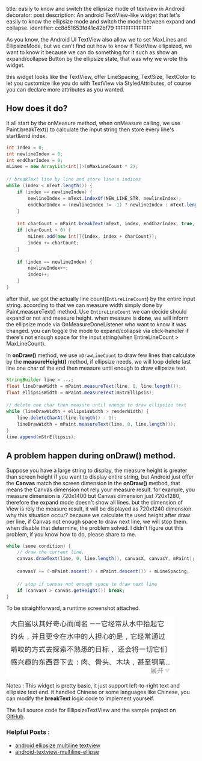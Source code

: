 title: easily to know and switch the ellipsize mode of textview in Android
decorator: post
description: An android TextView-like widget that let's easily to know the ellipsize mode and switch the mode between expand and collapse.
identifier: cc8d51653fd41c42bf79
‡‡‡‡‡‡‡‡‡‡‡‡‡‡

As you know, the Android UI TextView also allow we to set MaxLines and EllipsizeMode, but we can't find out how to know if TextView ellipsized, we want to know it because we can do something for it such as show an expand/collapse Button by the ellipsize state, that was why we wrote this widget.

this widget looks like the TextView, offer LineSpacing, TextSize, TextColor to let you customize like you do with TextView via StyledAttributes, of course you can declare more attributes as you wanted.

## How does it do?

It all start by the onMeasure method, when onMeasure calling, we use Paint.breakText() to calculate the input string then store every line's start&end index.

```java
int index = 0;
int newlineIndex = 0;
int endCharIndex = 0;
mLines = new ArrayList<int[]>(mMaxLineCount * 2);

// breakText line by line and store line's indices
while (index < mText.length()) {
    if (index == newlineIndex) {
        newlineIndex = mText.indexOf(NEW_LINE_STR, newlineIndex);
        endCharIndex = (newlineIndex != -1) ? newlineIndex : mText.length();
    }

    int charCount = mPaint.breakText(mText, index, endCharIndex, true, maxWidth, null);
    if (charCount > 0) {
        mLines.add(new int[]{index, index + charCount});
        index += charCount;
    }

    if (index == newlineIndex) {
        newlineIndex++;
        index++;
    }
}
```

after that, we got the actually line count(`EntireLineCount`) by the entire input string. according to that we can measure width simply done by Paint.measureText() method. Use `EntireLineCount` we can decide should expand or not and measure height. when measure is **done**, we will inform the ellipsize mode via OnMeasureDoneListener who want to know it was changed. you can toggle the mode to expand/collapse via click-handler if there's not enough space for the input string(when EntireLineCount > MaxLineCount).

In **onDraw()** method, we use `mDrawLineCount` to draw few lines that calculate by the **measureHeight()** method, if ellipsize needs, we will loop delete last line one char of the end then measure until enough to draw ellipsize text.

```java
StringBuilder line = ...;
float lineDrawWidth = mPaint.measureText(line, 0, line.length());
float ellipsisWidth = mPaint.measureText(mStrEllipsis);

// delete one char then measure until enough to draw ellipsize text
while (lineDrawWidth + ellipsisWidth > renderWidth) {
    line.deleteCharAt(line.length() - 1);
    lineDrawWidth = mPaint.measureText(line, 0, line.length());
}
line.append(mStrEllipsis);
```

## A problem happen during onDraw() method.

Suppose you have a large string to display, the measure height is greater than screen height if you want to display entire string, but Android just offer the **Canvas** match the screen dimension in the **onDraw()** method, that means the Canvas dimension not rely your measure result. for example, you measure dimension is 720x1400 but Canvas dimension just 720x1280, therefore the expand mode doesn't show all lines. but the dimension of View is rely the measure result, it will be displayed as 720x1240 dimension. why this situation
occur? because we calculate the used height after draw per line, if Canvas not enough space to draw next line, we will stop them. when disable that determine, the problem solved. I didn't figure out this problem, if you know how to do, please share to me.

```java
while (some condition) {
    // draw the current line.
    canvas.drawText(line, 0, line.length(), canvasX, canvasY, mPaint);

    canvasY += (-mPaint.ascent() + mPaint.descent()) + mLineSpacing;

    // stop if canvas not enough space to draw next line
    if (canvasY > canvas.getHeight()) break;
}
```

To be straightforward, a runtime screenshot attached.

![EllipsizeTextView runtime screenshot](/images/screenshot_of_ellipsize_textview.png "EllipsizeTextView runtime screenshot")

Notes : This widget is pretty basic, it just support left-to-right text and ellipsize text end. it handled Chinese or some languages like Chinese, you can modify the **breakText** logic code to implement yourself.

The full source code for EllipsizeTextView and the sample project on [GitHub](https://github.com/vince-styling/ellipsize-textview-android).

### Helpful Posts :

 - [android ellipsize multiline textview](http://stackoverflow.com/questions/2160619/android-ellipsize-multiline-textview/6763689)
 - [android-textview-multiline-ellipse](https://code.google.com/p/android-textview-multiline-ellipse/)